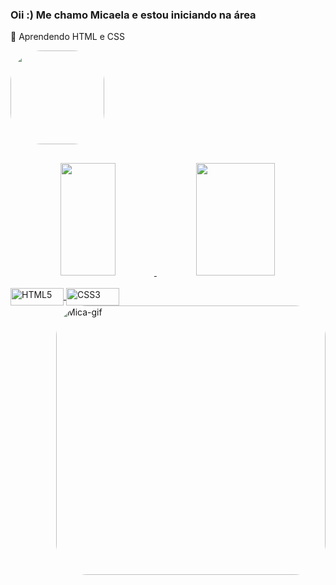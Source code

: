 ### Oii :) Me chamo Micaela e estou iniciando na área

 📖 Aprendendo HTML e CSS
 
 <img height="150" style="border-radius:50px;" src="https://user-images.githubusercontent.com/109560619/179646514-dcdec03b-be78-4db9-8ec0-36142882ca41.gif">

##

<div align="center">
  <a href="https://github.com/micapareddes">
  <img height="180em" width="42%" src="https://github-readme-stats.vercel.app/api?username=micapareddes&show_icons=true&theme=tokyonight&include_all_commits=true&count_private=true"/>
  <img height="180em" width="50%" src="https://github-readme-stats.vercel.app/api/top-langs/?username=micapareddes&layout=compact&langs_count=7&theme=tokyonight"/>
</div>
<div style="display: inline_block"><br>
  <img align="center" alt="HTML5" height="28" width="85" src="https://img.shields.io/badge/HTML5-E34F26?style=for-the-badge&logo=html5&logoColor=white">
  <img align="center" alt="CSS3" height="28" width="85" src="https://img.shields.io/badge/CSS3-1572B6?style=for-the-badge&logo=css3&logoColor=white">
  <img align="right" alt="Mica-gif" height="431" style="border-radius:50px;" src="https://media.discordapp.net/attachments/713543839096242231/998760143976149063/gif.gif?width=431&height=431">
</div>

  
